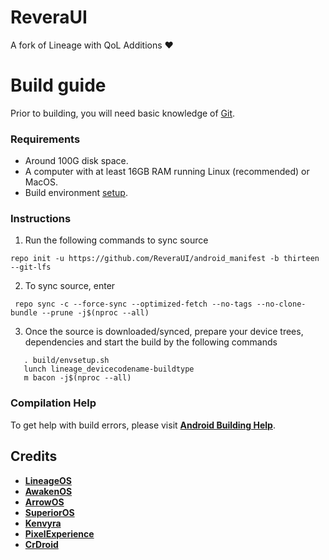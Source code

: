 ReveraUI
===========
A fork of Lineage with QoL Additions ❤️

# Build guide

Prior to building, you will need basic knowledge of [Git](https://www.atlassian.com/git/tutorials/atlassian-git-cheatsheet).

### Requirements
- Around 100G disk space.
- A computer with at least 16GB RAM running Linux (recommended) or MacOS.
- Build environment [setup](https://github.com/akhilnarang/scripts).

### Instructions
1. Run the following commands to sync source

```
repo init -u https://github.com/ReveraUI/android_manifest -b thirteen --git-lfs
```
2. To sync source, enter

```
 repo sync -c --force-sync --optimized-fetch --no-tags --no-clone-bundle --prune -j$(nproc --all)
```

3. Once the source is downloaded/synced, prepare your device trees, dependencies and start the build by the following commands

```
   . build/envsetup.sh
   lunch lineage_devicecodename-buildtype
   m bacon -j$(nproc --all)
```

### Compilation Help
To get help with build errors, please visit [**Android Building Help**](https://t.me/AndroidBuildingHelp).

## Credits

 * [**LineageOS**](https://github.com/LineageOS)
 * [**AwakenOS**](https://github.com/Project-Awaken)
 * [**ArrowOS**](https://github.com/ArrowOS)
 * [**SuperiorOS**](https://github.com/SuperiorOS)
 * [**Kenvyra**](https://github.com/Kenvyra)
 * [**PixelExperience**](https://github.com/PixelExperience)
 * [**CrDroid**](https://github.com/crdroidandroid)
